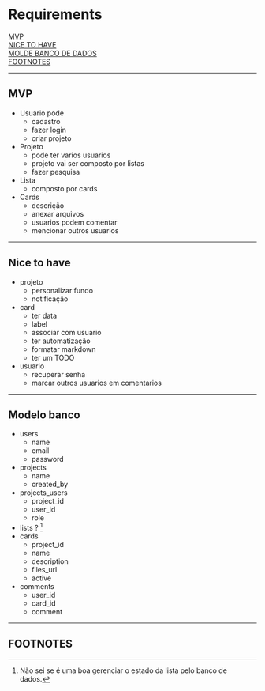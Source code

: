 # Requirements

[MVP](#mvp)  
[NICE TO HAVE](#nice-to-have)  
[MOLDE BANCO DE DADOS](#modelo-banco)  
[FOOTNOTES](#footnotes)

---

## MVP

- Usuario pode
  - cadastro
  - fazer login
  - criar projeto
- Projeto
  - pode ter varios usuarios
  - projeto vai ser composto por listas
  - fazer pesquisa
- Lista
  - composto por cards
- Cards
  - descrição
  - anexar arquivos
  - usuarios podem comentar
  - mencionar outros usuarios

---

## Nice to have

- projeto
  - personalizar fundo
  - notificação
- card
  - ter data
  - label
  - associar com usuario
  - ter automatização
  - formatar markdown
  - ter um TODO
- usuario
  - recuperar senha
  - marcar outros usuarios em comentarios

---

## Modelo banco

- users
  - name
  - email
  - password
- projects
  - name
  - created_by
- projects_users
  - project_id
  - user_id
  - role
- lists ? [^1]
- cards
  - project_id
  - name
  - description
  - files_url
  - active
- comments
  - user_id
  - card_id
  - comment

---

## FOOTNOTES

[^1]: Não sei se é uma boa gerenciar o estado da lista pelo banco de dados.
